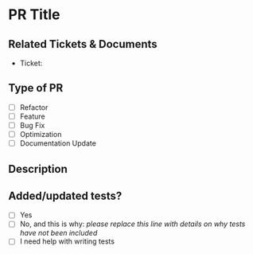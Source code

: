 <!--
     Before submitting a Pull Request, please ensure you've done the following:
     - 👷‍♀️ Create small PRs. In most cases this will be possible.
     - ✅ Provide tests for your changes.
     - 📝 Use descriptive commit messages.
     - 📗 Update any related documentation and include any relevant screenshots.
-->
# PR Title

## Related Tickets & Documents

- Ticket:
  
## Type of PR <!-- (check all applicable) -->

- [ ] Refactor
- [ ] Feature
- [ ] Bug Fix
- [ ] Optimization
- [ ] Documentation Update

## Description


## Added/updated tests?

- [ ] Yes
- [ ] No, and this is why: _please replace this line with details on why tests
      have not been included_
- [ ] I need help with writing tests
